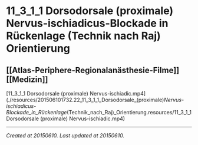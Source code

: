 # 11_3_1_1 Dorsodorsale (proximale) Nervus-ischiadicus-Blockade in Rückenlage (Technik nach Raj) Orientierung
 [[Atlas-Periphere-Regionalanästhesie-Filme]] [[Medizin]] 
---



[11\_3\_1\_1 Dorsodorsale (proximale) Nervus-ischiadic.mp4](./resources/201506101732.22_11_3_1_1_Dorsodorsale_(proximale)_Nervus-ischiadicus-Blockade_in_Rückenlage_(Technik_nach_Raj)_Orientierung.resources/11_3_1_1 Dorsodorsale (proximale) Nervus-ischiadic.mp4)

---

_Created at 20150610._
_Last updated at 20150610._



